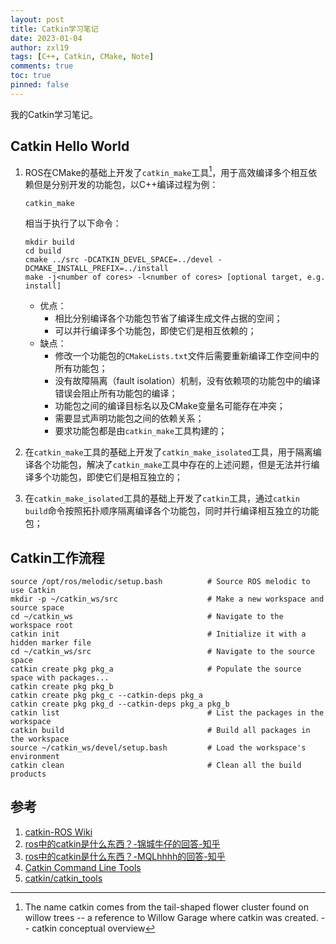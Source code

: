```yaml
---
layout: post
title: Catkin学习笔记
date: 2023-01-04
author: zxl19
tags: [C++, Catkin, CMake, Note]
comments: true
toc: true
pinned: false
---
```


我的Catkin学习笔记。

<!-- more -->

## Catkin Hello World

1. ROS在CMake的基础上开发了`catkin_make`工具[^1]，用于高效编译多个相互依赖但是分别开发的功能包，以C++编译过程为例：

    ```shell
    catkin_make
    ```

    相当于执行了以下命令：

    ```shell
    mkdir build
    cd build
    cmake ../src -DCATKIN_DEVEL_SPACE=../devel -DCMAKE_INSTALL_PREFIX=../install
    make -j<number of cores> -l<number of cores> [optional target, e.g. install]
    ```

    [^1]: The name catkin comes from the tail-shaped flower cluster found on willow trees -- a reference to Willow Garage where catkin was created. -- catkin conceptual overview

    - 优点：
        - 相比分别编译各个功能包节省了编译生成文件占据的空间；
        - 可以并行编译多个功能包，即使它们是相互依赖的；
    - 缺点：
        - 修改一个功能包的`CMakeLists.txt`文件后需要重新编译工作空间中的所有功能包；
        - 没有故障隔离（fault isolation）机制，没有依赖项的功能包中的编译错误会阻止所有功能包的编译；
        - 功能包之间的编译目标名以及CMake变量名可能存在冲突；
        - 需要显式声明功能包之间的依赖关系；
        - 要求功能包都是由`catkin_make`工具构建的；

2. 在`catkin_make`工具的基础上开发了`catkin_make_isolated`工具，用于隔离编译各个功能包，解决了`catkin_make`工具中存在的上述问题，但是无法并行编译多个功能包，即使它们是相互独立的；
3. 在`catkin_make_isolated`工具的基础上开发了`catkin`工具，通过`catkin build`命令按照拓扑顺序隔离编译各个功能包，同时并行编译相互独立的功能包；

## Catkin工作流程

```shell
source /opt/ros/melodic/setup.bash          # Source ROS melodic to use Catkin
mkdir -p ~/catkin_ws/src                    # Make a new workspace and source space
cd ~/catkin_ws                              # Navigate to the workspace root
catkin init                                 # Initialize it with a hidden marker file
cd ~/catkin_ws/src                          # Navigate to the source space
catkin create pkg pkg_a                     # Populate the source space with packages...
catkin create pkg pkg_b
catkin create pkg pkg_c --catkin-deps pkg_a
catkin create pkg pkg_d --catkin-deps pkg_a pkg_b
catkin list                                 # List the packages in the workspace
catkin build                                # Build all packages in the workspace
source ~/catkin_ws/devel/setup.bash         # Load the workspace's environment
catkin clean                                # Clean all the build products
```

## 参考

1. [catkin-ROS Wiki](http://wiki.ros.org/catkin)
2. [ros中的catkin是什么东西？-锦城牛仔的回答-知乎](https://www.zhihu.com/question/63306098/answer/2318990933)
3. [ros中的catkin是什么东西？-MQLhhhh的回答-知乎](https://www.zhihu.com/question/63306098/answer/605358268)
4. [Catkin Command Line Tools](https://catkin-tools.readthedocs.io/en/latest/)
5. [catkin/catkin_tools](https://github.com/catkin/catkin_tools)
